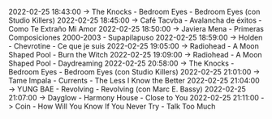 2022-02-25 18:43:00 -> The Knocks - Bedroom Eyes - Bedroom Eyes (con Studio Killers)
2022-02-25 18:45:00 -> Café Tacvba - Avalancha de éxitos - Como Te Extraño Mi Amor
2022-02-25 18:50:00 -> Javiera Mena - Primeras Composiciones 2000-2003 - Supapilapuso
2022-02-25 18:59:00 -> Holden - Chevrotine - Ce que je suis
2022-02-25 19:05:00 -> Radiohead - A Moon Shaped Pool - Burn the Witch
2022-02-25 19:09:00 -> Radiohead - A Moon Shaped Pool - Daydreaming
2022-02-25 20:58:00 -> The Knocks - Bedroom Eyes - Bedroom Eyes (con Studio Killers)
2022-02-25 21:01:00 -> Tame Impala - Currents - The Less I Know the Better
2022-02-25 21:04:00 -> YUNG BAE - Revolving - Revolving (con Marc E. Bassy)
2022-02-25 21:07:00 -> Dayglow - Harmony House - Close to You
2022-02-25 21:11:00 -> Coin - How Will You Know If You Never Try - Talk Too Much
